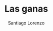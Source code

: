 ---
title: "Las ganas"
subtitle: ""
description: ""
layout: book
author: Santiago Lorenzo
started: 2017-07-11
read: 2017-07-11
status: read
rating: 3
color: 
cover: 
pages: 232
progress: 0
link: 
---